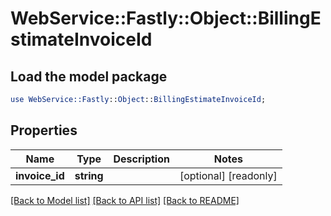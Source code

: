 # WebService::Fastly::Object::BillingEstimateInvoiceId

## Load the model package
```perl
use WebService::Fastly::Object::BillingEstimateInvoiceId;
```

## Properties
Name | Type | Description | Notes
------------ | ------------- | ------------- | -------------
**invoice_id** | **string** |  | [optional] [readonly] 

[[Back to Model list]](../README.md#documentation-for-models) [[Back to API list]](../README.md#documentation-for-api-endpoints) [[Back to README]](../README.md)


